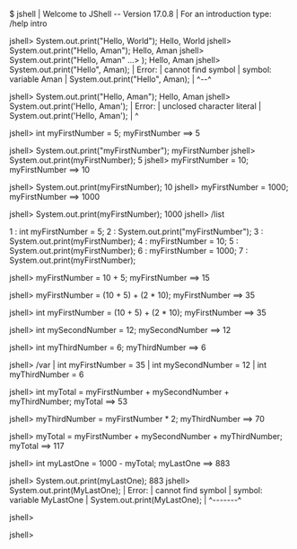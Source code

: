 $ jshell
|  Welcome to JShell -- Version 17.0.8
|  For an introduction type: /help intro

jshell> System.out.print("Hello, World");
Hello, World
jshell> System.out.print("Hello, Aman");
Hello, Aman
jshell> System.out.print("Hello, Aman"
   ...> );
Hello, Aman
jshell> System.out.print("Hello", Aman);
|  Error:
|  cannot find symbol
|    symbol:   variable Aman
|  System.out.print("Hello", Aman);
|                            ^--^

jshell> System.out.print("Hello, Aman");
Hello, Aman
jshell> System.out.print('Hello, Aman');
|  Error:
|  unclosed character literal
|  System.out.print('Hello, Aman');
|                   ^

jshell> int myFirstNumber = 5;
myFirstNumber ==> 5

jshell> System.out.print("myFirstNumber");
myFirstNumber
jshell> System.out.print(myFirstNumber);
5
jshell> myFirstNumber = 10;
myFirstNumber ==> 10

jshell> System.out.print(myFirstNumber);
10
jshell> myFirstNumber = 1000;
myFirstNumber ==> 1000

jshell> System.out.print(myFirstNumber);
1000
jshell> /list

   1 : int myFirstNumber = 5;
   2 : System.out.print("myFirstNumber");
   3 : System.out.print(myFirstNumber);
   4 : myFirstNumber = 10;
   5 : System.out.print(myFirstNumber);
   6 : myFirstNumber = 1000;
   7 : System.out.print(myFirstNumber);

jshell> myFirstNumber = 10 + 5;
myFirstNumber ==> 15

jshell> myFirstNumber = (10 + 5) + (2 * 10);
myFirstNumber ==> 35

jshell> int myFirstNumber = (10 + 5) + (2 * 10);
myFirstNumber ==> 35

jshell> int mySecondNumber = 12;
mySecondNumber ==> 12

jshell> int myThirdNumber = 6;
myThirdNumber ==> 6

jshell> /var
|    int myFirstNumber = 35
|    int mySecondNumber = 12
|    int myThirdNumber = 6

jshell> int myTotal = myFirstNumber + mySecondNumber + myThirdNumber;
myTotal ==> 53

jshell> myThirdNumber = myFirstNumber * 2;
myThirdNumber ==> 70

jshell> myTotal = myFirstNumber + mySecondNumber + myThirdNumber;
myTotal ==> 117

jshell> int myLastOne = 1000 - myTotal;
myLastOne ==> 883

jshell> System.out.print(myLastOne);
883
jshell> System.out.print(MyLastOne);
|  Error:
|  cannot find symbol
|    symbol:   variable MyLastOne
|  System.out.print(MyLastOne);
|                   ^-------^

jshell>

jshell>